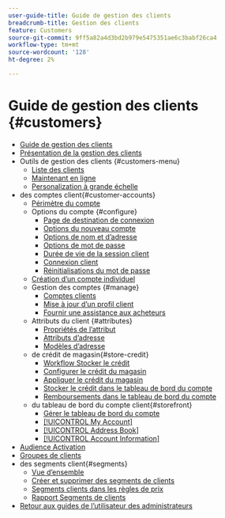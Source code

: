 ```yaml
---
user-guide-title: Guide de gestion des clients
breadcrumb-title: Gestion des clients
feature: Customers
source-git-commit: 9ff5a82a4d3bd2b979e5475351ae6c3babf26ca4
workflow-type: tm+mt
source-wordcount: '128'
ht-degree: 2%

---
```



# Guide de gestion des clients {#customers}

+ [Guide de gestion des clients](guide-overview.md)
+ [Présentation de la gestion des clients](customers-introduction.md)
+ Outils de gestion des clients {#customers-menu}
   + [Liste des clients](customers-all.md)
   + [Maintenant en ligne](now-online.md)
   + [Personalization à grande échelle](personalize-scale.md)
+ des comptes client{#customer-accounts}
   + [Périmètre du compte](customer-account-scope.md)
   + Options du compte {#configure}
      + [Page de destination de connexion](login-landing-page.md)
      + [Options du nouveau compte](account-options-new.md)
      + [Options de nom et d’adresse](name-address-options.md)
      + [Options de mot de passe](password-options.md)
      + [Durée de vie de la session client](customer-online-options.md)
      + [Connexion client](customer-sign-in.md)
      + [Réinitialisations du mot de passe](password-reset.md)
   + [Création d’un compte individuel](account-create.md)
   + Gestion des comptes {#manage}
      + [Comptes clients](manage-account.md)
      + [Mise à jour d’un profil client](update-account.md)
      + [Fournir une assistance aux acheteurs](login-as-customer.md)
   + Attributs du client {#attributes}
      + [Propriétés de l’attribut](attribute-properties.md)
      + [Attributs d’adresse](address-attributes.md)
      + [Modèles d’adresse](address-templates.md)
   + de crédit de magasin{#store-credit}
      + [Workflow Stocker le crédit](store-credit.md)
      + [Configurer le crédit du magasin](credit-configure.md)
      + [Appliquer le crédit du magasin](store-credit-using.md)
      + [Stocker le crédit dans le tableau de bord du compte](account-dashboard-store-credit.md)
      + [Remboursements dans le tableau de bord du compte](refunds-customer-account.md)
   + du tableau de bord du compte client{#storefront}
      + [Gérer le tableau de bord du compte](account-dashboard.md)
      + [[!UICONTROL My Account]](account-dashboard-my-account.md)
      + [[!UICONTROL Address Book]](account-dashboard-address-book.md)
      + [[!UICONTROL Account Information]](account-dashboard-account-information.md)
+ [Audience Activation](audience-activation.md)
+ [Groupes de clients](customer-groups.md)
+ des segments client{#segments}
   + [Vue d’ensemble](customer-segments.md)
   + [Créer et supprimer des segments de clients](customer-segment-create.md)
   + [Segments clients dans les règles de prix](customer-segment-price-rule.md)
   + [Rapport Segments de clients](customer-segment-reports.md)
+ [Retour aux guides de l’utilisateur des administrateurs](https://experienceleague.adobe.com/en/docs/commerce-admin/user-guides/home)

